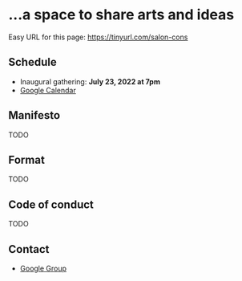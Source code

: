 # ...a space to share arts and ideas

Easy URL for this page: https://tinyurl.com/salon-cons

## Schedule

* Inaugural gathering: **July 23, 2022 at 7pm**
* [Google Calendar](https://calendar.google.com/calendar/embed?src=rrtm7bqf5dnt15cjfr2a2hhvrk%40group.calendar.google.com&ctz=America%2FNew_York)

## Manifesto

TODO

## Format

TODO

## Code of conduct

TODO

## Contact

* [Google Group](https://groups.google.com/g/salle-de-cons)
